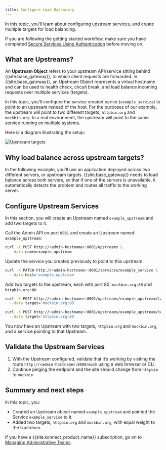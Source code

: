 ```yaml
---
title: Configure Load Balancing
---
```


In this topic, you’ll learn about configuring upstream services, and create multiple targets for load balancing.

If you are following the getting started workflow, make sure you have completed [Secure Services Using Authentication](/gateway/{{page.kong_version}}/get-started/comprehensive/secure-services) before moving on.

## What are Upstreams?

An **Upstream Object** refers to your upstream API/service sitting behind {{site.base_gateway}}, to which client requests are forwarded. In {{site.base_gateway}}, an Upstream Object represents a virtual hostname and can be used to health check, circuit break, and load balance incoming requests over multiple services (targets).

In this topic, you’ll configure the service created earlier (`example_service`) to point to an upstream instead of the host. For the purposes of our example, the upstream will point to two different targets, `httpbin.org` and `mockbin.org`. In a real environment, the upstream will point to the same service running on multiple systems.

Here is a diagram illustrating the setup:

![Upstream targets](/assets/images/docs/getting-started-guide/upstream-targets.png)

## Why load balance across upstream targets?

In the following example, you’ll use an application deployed across two different servers, or upstream targets. {{site.base_gateway}} needs to load balance across both servers, so that if one of the servers is unavailable, it automatically detects the problem and routes all traffic to the working server.

## Configure Upstream Services

In this section, you will create an Upstream named `example_upstream` and add two targets to it.

Call the Admin API on port `8001` and create an Upstream named `example_upstream`:

```sh
curl -X POST http://<admin-hostname>:8001/upstreams \
  --data name=example_upstream
```
Update the service you created previously to point to this upstream:

```sh
curl -X PATCH http://<admin-hostname>:8001/services/example_service \
  --data host='example_upstream'
```

Add two targets to the upstream, each with port 80: `mockbin.org:80` and
`httpbin.org:80`:


```sh
curl -X POST http://<admin-hostname>:8001/upstreams/example_upstream/targets \
  --data target='mockbin.org:80'

curl -X POST http://<admin-hostname>:8001/upstreams/example_upstream/targets \
  --data target='httpbin.org:80'
```

You now have an Upstream with two targets, `httpbin.org` and `mockbin.org`, and a service pointing to that Upstream.

## Validate the Upstream Services

1. With the Upstream configured, validate that it’s working by visiting the route `http://<admin-hostname>:8000/mock` using a web browser or CLI.
2. Continue pinging the endpoint and the site should change from `httpbin` to `mockbin`.

## Summary and next steps

In this topic, you:

* Created an Upstream object named `example_upstream` and pointed the Service `example_service` to it.
* Added two targets, `httpbin.org` and `mockbin.org`, with equal weight to the Upstream.

If you have a {{site.konnect_product_name}} subscription, go on to [Managing Administrative Teams](/gateway/{{page.kong_version}}/get-started/comprehensive/manage-teams).
